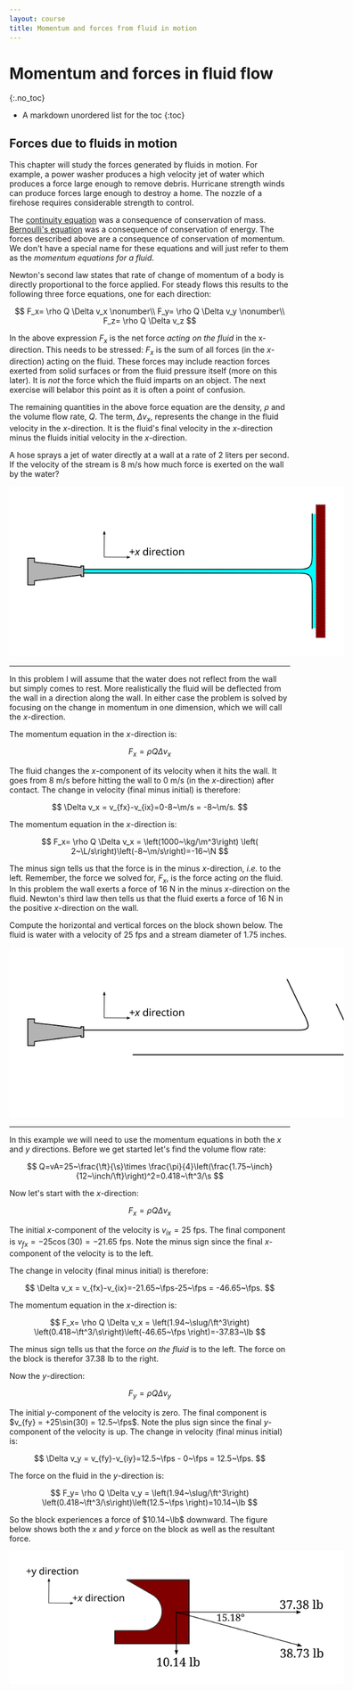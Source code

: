 ```yaml
---
layout: course
title: Momentum and forces from fluid in motion
---
```


# Momentum and forces in fluid flow
{:.no_toc}

* A markdown unordered list for the toc
{:toc}

## Forces due to fluids in motion

This chapter will study the forces generated by fluids in motion.
For example, a power washer produces a high velocity jet of water which produces a force large enough to remove debris.  Hurricane strength winds can produce forces large enough to destroy a home.  The nozzle of a firehose requires considerable strength to control.

The <a href="https://kdusling.github.io/teaching/Applied-Fluids/Notes/Continuity">continuity equation</a> was a consequence of conservation of mass.  <a href="https://kdusling.github.io/teaching/Applied-Fluids/Notes/Bernoulli">Bernoulli's equation</a> was a consequence of conservation of energy.
The forces described above are a consequence of conservation of momentum.  We don't have a special name for these equations and will just refer to them as the *momentum equations for a fluid*.

Newton's second law states that rate of change of momentum of a body is directly proportional to the force applied.  For steady flows this results to the following three force equations, one for each direction:

$$
F_x= \rho Q \Delta v_x \nonumber\\
F_y= \rho Q \Delta v_y \nonumber\\
F_z= \rho Q \Delta v_z
$$

In the above expression $F_x$ is the net force *acting on the fluid* in the x-direction.  This needs to be stressed:  $F_x$ is the sum of all forces (in the *x*-direction) acting on the fluid.  These forces may include reaction forces exerted from solid surfaces or from the fluid pressure itself (more on this later).  It is *not* the force which the fluid imparts on an object.  The next exercise will belabor this point as it is often a point of confusion.

The remaining quantities in the above force equation are the density, $\rho$ and the volume flow rate, $Q$.  The term, $\Delta v_x$, represents the change in the fluid velocity in the *x*-direction.  It is the fluid's final velocity in the *x*-direction minus the fluids initial velocity in the *x*-direction.


<div class="example">

A hose sprays a jet of water directly at a wall at a rate of 2 liters per second.  If the velocity of the stream is 8 m/s how much force is exerted on the wall by the water?

<div class="photo" style="width: 600px;  text-align:center">
<img src="img\water_jet_force.svg">
</div>

<hr>

In this problem I will assume that the water does not reflect from the wall but simply comes to rest.  More realistically the fluid will be deflected from the wall in a direction along the wall.  In either case the problem is solved by focusing on the change in momentum in one dimension, which we will call the $x$-direction.     

The momentum equation in the *x*-direction is:

$$
F_x= \rho Q \Delta v_x
$$

The fluid changes the *x*-component of its velocity when it hits the wall.  It goes from 8 m/s before hitting the wall to 0 m/s (in the *x*-direction) after contact.  The change in velocity (final minus initial) is therefore:

$$
\Delta v_x = v_{fx}-v_{ix}=0-8~\m/s = -8~\m/s.
$$

The momentum equation in the *x*-direction is:

$$
F_x= \rho Q \Delta v_x = \left(1000~\kg/\m^3\right) \left( 2~\L/s\right)\left(-8~\m/s\right)=-16~\N
$$

The minus sign tells us that the force is in the minus *x*-direction, *i.e.* to the left.  Remember, the force we solved for, $F_x$, is the force acting *on* the fluid.  In this problem the wall exerts a force of 16 N in the minus *x*-direction on the fluid.  Newton's third law then tells us that the fluid exerts a force of 16 N in the positive *x*-direction on the wall.

</div>

<div class="example">

Compute the horizontal and vertical forces on the block shown below.  The fluid is water with a velocity of 25 fps and a stream diameter of 1.75 inches.


<div class="photo" style="width: 600px;  text-align:center">
<img src="img\water_jet_force_angle.svg">
</div>

<hr>

In this example we will need to use the momentum equations in both the $x$ and $y$ directions.  Before we get started let's find the volume flow rate:

$$
Q=vA=25~\frac{\ft}{\s}\times \frac{\pi}{4}\left(\frac{1.75~\inch}{12~\inch/\ft}\right)^2=0.418~\ft^3/\s
$$

Now let's start with the *x*-direction:

$$
F_x= \rho Q \Delta v_x
$$

The initial *x*-component of the velocity is $v_{ix}=25$ fps.  The final component is $v_{fx} = -25\cos(30)=-21.65$ fps.  Note the minus sign since the final *x*-component of the velocity is to the left.

The change in velocity (final minus initial) is therefore:

$$
\Delta v_x = v_{fx}-v_{ix}=-21.65~\fps-25~\fps = -46.65~\fps.
$$

The momentum equation in the *x*-direction is:

$$
F_x= \rho Q \Delta v_x = \left(1.94~\slug/\ft^3\right) \left(0.418~\ft^3/\s\right)\left(-46.65~\fps \right)=-37.83~\lb
$$

The minus sign tells us that the force *on the fluid* is to the left.  The force on the block is therefor 37.38 lb to the right.

Now the *y*-direction:

$$
F_y= \rho Q \Delta v_y
$$

The initial *y*-component of the velocity is zero.  The final component is $v_{fy} = +25\sin(30) = 12.5~\fps$.  Note the plus sign since the final *y*-component of the velocity is up. The change in velocity (final minus initial) is:

$$
\Delta v_y = v_{fy}-v_{iy}=12.5~\fps - 0~\fps = 12.5~\fps.
$$

The force on the fluid in the *y*-direction is:

$$
F_y= \rho Q \Delta v_y = \left(1.94~\slug/\ft^3\right) \left(0.418~\ft^3/\s\right)\left(12.5~\fps \right)=10.14~\lb
$$

So the block experiences a force of $10.14~\lb$ downward. The figure below shows both the *x* and *y* force on the block as well as the resultant force.

<div class="photo" style="width: 600px;  text-align:center">
<img src="img\water_jet_force_angle_block.svg">
</div>

</div>
